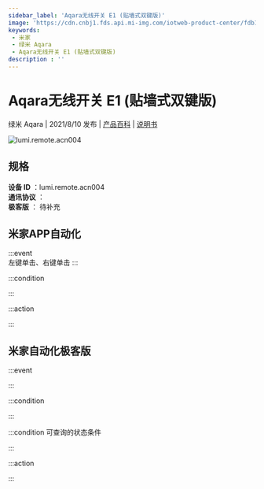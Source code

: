 ```yaml
---
sidebar_label: 'Aqara无线开关 E1 (贴墙式双键版)'
image: 'https://cdn.cnbj1.fds.api.mi-img.com/iotweb-product-center/fdb1c135055be64ae8537ad97a9819c7_fbc26b45fdd099746cd592c834f870ea_E1-2.1.png?GalaxyAccessKeyId=AKVGLQWBOVIRQ3XLEW&Expires=9223372036854775807&Signature=bWKniYX43Id6pkGN62U+gDQ0fVw='
keywords: 
 - 米家
 - 绿米 Aqara
 - Aqara无线开关 E1 (贴墙式双键版)
description : ''
---
```

# Aqara无线开关 E1 (贴墙式双键版)

绿米 Aqara | 2021/8/10 发布 | [产品百科](https://home.mi.com/webapp/content/baike/product/index.html?model=lumi.remote.acn004/) | [说明书](https://home.mi.com/views/introduction.html?model=lumi.remote.acn004&region=cn)

![lumi.remote.acn004](https://cdn.cnbj1.fds.api.mi-img.com/iotweb-product-center/fdb1c135055be64ae8537ad97a9819c7_fbc26b45fdd099746cd592c834f870ea_E1-2.1.png?GalaxyAccessKeyId=AKVGLQWBOVIRQ3XLEW&Expires=9223372036854775807&Signature=bWKniYX43Id6pkGN62U+gDQ0fVw=)

## 规格  
> 
**设备 ID** ：lumi.remote.acn004  
**通讯协议** ：  
**极客版**  ： 待补充 


## 米家APP自动化  

:::event  
左键单击、右键单击
:::

:::condition  

:::

:::action   

:::

## 米家自动化极客版  

:::event  

:::

:::condition  

:::

:::condition 可查询的状态条件  

:::

:::action  

:::

        
